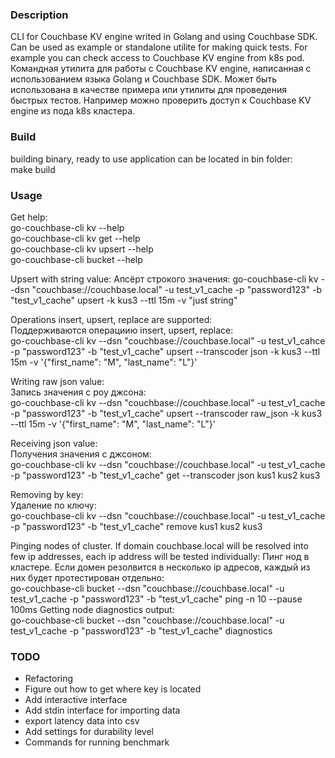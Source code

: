 ### Description  
CLI for Couchbase KV engine writed in Golang and using Couchbase SDK. Can be used as example or standalone utilite for making quick tests. For example you can check access to Couchbase KV engine from k8s pod.  
Командная утилита для работы с Couchbase KV engine, написанная с использованием языка Golang и Couchbase SDK. Может быть использована в качестве примера или утилиты для проведения быстрых тестов. Например можно проверить доступ к Couchbase KV engine из пода k8s кластера. 

### Build  
building binary, ready to use application can be located in bin folder:  
make build

### Usage  
Get help:  
go-couchbase-cli kv --help  
go-couchbase-cli kv get --help  
go-couchbase-cli kv upsert --help  
go-couchbase-cli bucket --help  

Upsert with string value:
Апсёрт строкого значения:
go-couchbase-cli kv --dsn "couchbase://couchbase.local" -u test_v1_cache -p "password123" -b "test_v1_cache" upsert -k kus3 --ttl 15m -v "just string"  

Operations insert, upsert, replace are supported:  
Поддерживаются операциию insert, upsert, replace:  
go-couchbase-cli kv --dsn "couchbase://couchbase.local" -u test_v1_cahce -p "password123" -b "test_v1_cache" upsert --transcoder json -k kus3 --ttl 15m -v '{"first_name": "M", "last_name": "L"}'  

Writing raw json value:  
Запись значения с роу джсона:  
go-couchbase-cli kv --dsn "couchbase://couchbase.local" -u test_v1_cache -p "password123" -b "test_v1_cache" upsert --transcoder raw_json -k kus3 --ttl 15m -v '{"first_name": "M", "last_name": "L"}'  

Receiving json value:  
Получения значения с джсоном:  
go-couchbase-cli kv --dsn "couchbase://couchbase.local" -u test_v1_cache -p "password123" -b "test_v1_cache" get --transcoder json kus1 kus2 kus3

Removing by key:  
Удаление по ключу:  
go-couchbase-cli kv --dsn "couchbase://couchbase.local" -u test_v1_cache -p "password123" -b "test_v1_cache" remove kus1 kus2 kus3

Pinging nodes of cluster. If domain couchbase.local will be resolved into few ip addresses, each ip address will be tested individually: 
Пинг нод в кластере. Если домен резолвится в несколько ip адресов, каждый из них будет протестирован отдельно:  
go-couchbase-cli bucket --dsn "couchbase://couchbase.local" -u test_v1_cache -p "password123" -b "test_v1_cache" ping -n 10 --pause 100ms
Getting node diagnostics output:  
go-couchbase-cli bucket --dsn "couchbase://couchbase.local" -u test_v1_cache -p "password123" -b "test_v1_cache" diagnostics


### TODO
- Refactoring 
- Figure out how to get where key is located  
- Add interactive interface  
- Add stdin interface for importing data 
- export latency data into csv  
- Add settings for durability level  
- Commands for running benchmark  
